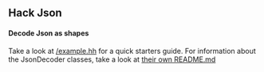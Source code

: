 ## Hack Json

#### Decode Json as shapes

Take a look at [/example.hh](https://github.com/Lexidor/hack-json/blob/master/example.hh) for a quick starters guide.
For information about the JsonDecoder classes, take a look at [their own README.md](https://github.com/Lexidor/hack-json/blob/master/src/Decoders/JsonDecoderREADME.md)